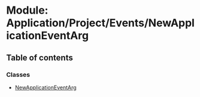 # Module: Application/Project/Events/NewApplicationEventArg

## Table of contents

### Classes

- [NewApplicationEventArg](../wiki/Application.Project.Events.NewApplicationEventArg.NewApplicationEventArg)

